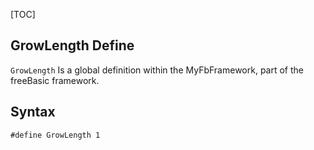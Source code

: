 [TOC]
## GrowLength Define

`GrowLength` Is a global definition within the MyFbFramework, part of the freeBasic framework.
## Syntax

```freeBasic
#define GrowLength 1
```

